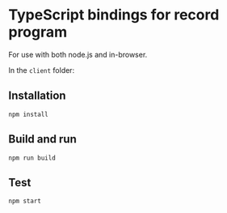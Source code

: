 # TypeScript bindings for record program

For use with both node.js and in-browser.

In the `client` folder:

## Installation

```
npm install
```

## Build and run

```
npm run build
```

## Test

```
npm start
```